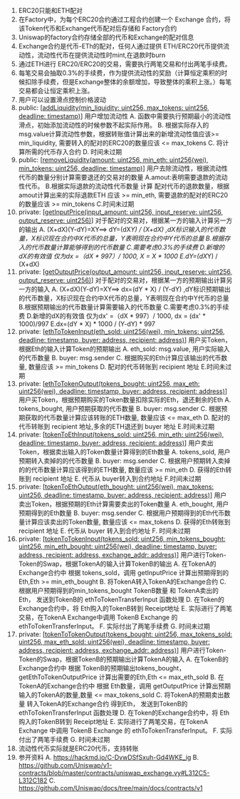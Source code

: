 1. ERC20只能和ETH配对
2. 在Factory中，为每个ERC20合约通过工程合约创建一个 Exchange 合约，将该Token代币和Exchange代币配对后存储和 Factory合约
3. Uniswap的factory合约存储全部的代币和Exchange的配对信息
4. Exchange合约是代币-ETh的配对，任何人通过提供 ETH/ERC20代币提供流动性，流动性代币在提供流动性时mint,在退款时burn
5. 通过ETH进行 ERC20/ERC20的交易，需要执行两笔交易和付出两笔手续费。
6. 每笔交易会抽取0.3%的手续费，作为提供流动性的奖励（计算恒定乘积的时候扣除手续费，但是Exchange整体的余额增加，导致整体的乘积上涨。）每笔交易都会让恒定乘积上涨。
7. 用户可以设置滑点控制价格波动
8. public: [[addLiquidity(min_liquidity: uint256, max_tokens: uint256, deadline: timestamp)](https://github.com/Uniswap/docs/blob/main/docs/contracts/v1/reference/02-exchange.md#addliquidity)]
用户增加流动性
A. 函数中需要执行预期最小的流动性滑点，初始添加流动性的时候参数不起实际作用。
B. 根据实际存入的msg.value计算流动性参数，根据转账值计算出来的新增流动性值应该>= min_liquidity, 需要转入的配对的ERC20的数量应该 <= max_tokens
C. 将计算所需的代币存入合约
D. 时间未过期
9. public: [[removeLiquidity(amount: uint256, min_eth: uint256(wei), min_tokens: uint256, deadline: timestamp)](https://github.com/Uniswap/v1-contracts/blob/master/contracts/uniswap_exchange.vy#L83C5-L83C102)]
用户去除流动性，根据流动性代币的数量分别计算需要退还的交易对的数量
A.amout:表明需要退款的流动性代币。
B.根据实际退款的流动性代币数量 计算 配对代币的退款数量，根据 amout计算出来的实际退款ETH 应该 >= min_eth, 需要退款的配对的ERC20的数量应该 >= min_tokens
C.时间未过期
10. private: [[getInputPrice(input_amount: uint256, input_reserve: uint256, output_reserve: uint256)](https://github.com/Uniswap/v1-contracts/blob/master/contracts/uniswap_exchange.vy#L106C5-L106C90)]
对于配对的交易对，根据某一方的输入计算另一方的输出
A. (X+dX)(Y-dY)=XY==> dY=(dX*Y) / (X+dX) ,dX标识输入的代币数量，X标识现在合约中X代币的总量，Y表明现在合约中Y代币的总量
B.根据存入的代币数量计算能够得到的代币数量
C.需要考虑0.3%的手续费
D.新增的dX的有效值 仅为dx =（dX * 997）/ 1000, X = X * 1000
E.dY=(dX*Y) / (X+dX)
11. private: [[getOutputPrice(output_amount: uint256, input_reserve: uint256, output_reserve: uint256)](https://github.com/Uniswap/v1-contracts/blob/master/contracts/uniswap_exchange.vy#L120C5-L120C92)]
对于配对的交易对，根据某一方的预期输出计算另一方的输入
A. (X+dX)(Y-dY)=XY==> dx=(dY * X) / (Y-dY) ,dY标识预期输出的代币数量，X标识现在合约中X代币的总量，Y表明现在合约中Y代币的总量
B.根据预期输出的代币数量计算需要输入的代币数量
C.需要考虑0.3%的手续费
D.新增的dX的有效值 仅为dx' =（dX * 997）/ 1000, dx = (dx' * 1000)/997
E.dx=(dY * X) * 1000 / (Y-dY) * 997
12. private: [[ethToTokenInput(eth_sold: uint256(wei), min_tokens: uint256, deadline: timestamp, buyer: address, recipient: address)](https://github.com/Uniswap/v1-contracts/blob/master/contracts/uniswap_exchange.vy#L127)]
用户买Token，根据Eth的输入计算Token的预期输出
A. eth_sold: msg.value, 用户实际输入的代币数量
B. buyer: msg.sender
C. 根据购买的Eth计算应该输出的代币数量, 数量应该 >= min_tokens
D. 配对的代币转账到 recipient 地址
E.时间未过期
13. private: [[ethToTokenOutput(tokens_bought: uint256, max_eth: uint256(wei), deadline: timestamp, buyer: address, recipient: address)](https://github.com/Uniswap/v1-contracts/blob/master/contracts/uniswap_exchange.vy#L167)]
用户买Token，根据预期购买的Token数量扣除实际的Eth，退还剩余的Eth
A. tokens_bought, 用户预期获取的代币数量
B. buyer: msg.sender
C. 根据预期获取的代币数量计算应该转账的ETH数量, 数量应该 <= max_eth
D. 配对的代币转账到 recipient 地址,多余的ETH退还到 buyer 地址
E.时间未过期
14. private: [[tokenToEthInput(tokens_sold: uint256, min_eth: uint256(wei), deadline: timestamp, buyer: address, recipient: address)](https://github.com/Uniswap/v1-contracts/blob/master/contracts/uniswap_exchange.vy#L202C5-L202C122)]
用户卖出Token，根据卖出输入的Token数量计算得到的Eth数量
A. tokens_sold, 用户预期转入卖掉的的代币数量
B. buyer: msg.sender
C. 根据用户预期转入卖掉的的代币数量计算应该得到的ETH数量, 数量应该 >= min_eth
D. 获得的Eth转账到 recipient 地址
E. 代币从 buyer转入到合约地址
F.时间未过期
15. private: [[tokenToEthOutput(eth_bought: uint256(wei), max_tokens: uint256, deadline: timestamp, buyer: address, recipient: address)](https://github.com/Uniswap/v1-contracts/blob/master/contracts/uniswap_exchange.vy#L237)]
用户卖出Token，根据预期的Eth计算需要卖出的Token数量
A. eth_bought, 用户预期得到的Eth数量
B. buyer: msg.sender
C. 根据用户预期得到的Eth代币数量计算应该卖出的Token数量, 数量应该 <= max_tokens
D. 获得的Eth转账到 recipient 地址
E. 代币从 buyer 转入到合约地址
F. 时间未过期
16. private: [[tokenToTokenInput(tokens_sold: uint256, min_tokens_bought: uint256, min_eth_bought: uint256(wei), deadline: timestamp, buyer: address, recipient: address, exchange_addr: address)](https://github.com/Uniswap/v1-contracts/blob/master/contracts/uniswap_exchange.vy#L271C5-L271C183)]
用户进行Token-Token的Swap，根据TokenA的输入计算TokenB的输出
A. 在TokenA的Exchange合约中 根据 tokens_sold，调用 getInputPrice 计算出预期得到的Eth,Eth >= min_eth_bought
B. 将TokenA转入TokenA的Exchange合约
C. 根据用户预期得到的min_tokens_bought TokenB数量 和 TokenA卖出的Eth， 发送到TokenB的 ethToTokenTransferInput 函数处理
D. 在Token的Exchange合约中，将 Eth购入的TokenB转到 Receipt地址
E. 实际进行了两笔交易，在TokenA Exchange中调用 TokenB Exchange 的 ethToTokenTransferInput。
F. 实际付出了两笔手续费
G. 时间未过期
17. private: [[tokenToTokenOutput(tokens_bought: uint256, max_tokens_sold: uint256, max_eth_sold: uint256(wei), deadline: timestamp, buyer: address, recipient: address, exchange_addr: address)](https://github.com/Uniswap/v1-contracts/blob/master/contracts/uniswap_exchange.vy#L312C5-L312C182)]
用户进行Token-Token的Swap，根据TokenB的预期输出计算TokenA的输入
A. 在TokenB的Exchange合约中 根据 TokenB的预期输出tokens_bought，getEthToTokenOutputPrice 计算出需要的Eth,Eth <= max_eth_sold
B. 在TokenA的Exchange合约中 根据 Eth数量，调用 getOutputPrice 计算出预期输入的TokenA的数量,数量 <= max_tokens_sold
C. 将TokenA的预期卖出数量 转入TokenA的Exchange合约 得到Eth， 发送到TokenB的 ethToTokenTransferInput 函数处理
D. 在Token的Exchange合约中，将 Eth购入的TokenB转到 Receipt地址
E. 实际进行了两笔交易，在TokenA Exchange 中调用 TokenB Exchange 的 ethToTokenTransferInput。
F. 实际付出了两笔手续费
G. 时间未过期
18. 流动性代币实际就是ERC20代币，支持转账
19. 参开资料
A. https://hackmd.io/C-DvwDSfSxuh-Gd4WKE_ig
B. https://github.com/Uniswap/v1-contracts/blob/master/contracts/uniswap_exchange.vy#L312C5-L312C182
C. https://github.com/Uniswap/docs/tree/main/docs/contracts/v1